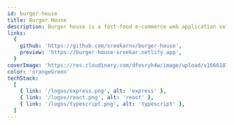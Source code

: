 ```yaml
---
id: burger-house
title: Burger House
description: Burger house is a fast-food e-commerce web application selling burgers. This web app allows you to choose burgers from a menu or allow user to make their own customized burger with the given ingredients and also has an amazing dashboard where users can view and edit their order status.
links:
  {
    github: 'https://github.com/sreekarnv/burger-house',
    preview: 'https://burger-house-sreekar.netlify.app',
  }
coverImage: 'https://res.cloudinary.com/dfesryh4w/image/upload/v1666187774/portfolio/burger-house.png'
color: 'orangeGreen'
techStack:
  [
    { link: '/logos/express.png', alt: 'express' },
    { link: '/logos/react.png', alt: 'react' },
    { link: '/logos/typescript.png', alt: 'typescript' },
  ]
---
```

